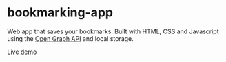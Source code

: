 # bookmarking-app

Web app that saves your bookmarks. Built with HTML, CSS and Javascript using the [Open Graph API](https://www.opengraph.io/) and local storage.

[Live demo](https://migfernandes01.github.io/bookmarking-app/)
